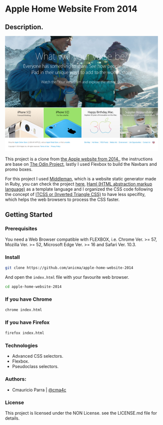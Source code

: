 # Apple Home Website From 2014

## Description.

![Apple website from 2014](https://github.com/anicma/apple-home-website-2014/blob/dev/assets/img/apple-home-website_2014-mar-01.png?raw=true)

This project is a clone from [the Apple website from 2014.](http://web.archive.org/web/20140301004258/http://www.apple.com/), the instructions are base on [The Odin Project](https://www.theodinproject.com/courses/html5-and-css3/lessons/building-with-backgrounds-and-gradients), lastly I used Flexbox to build the Navbars and promo boxes.

For this project I used [Middleman](https://middlemanapp.com/), which is a website static generator made in Ruby, you can check the project [here](https://github.com/anicma/apple-home-website-2014-middleman), [Haml (HTML abstraction markup language)](http://haml.info/) as a template language and I organized the CSS code following the concept of [ITCSS or (Inverted Triangle CSS)](https://www.freecodecamp.org/news/managing-large-s-css-projects-using-the-inverted-triangle-architecture-3c03e4b1e6df/) to have less specifity, which helps the web browsers to process the CSS faster.

## Getting Started

### Prerequisites

You need a Web Browser compatible with FLEXBOX, i.e. Chrome Ver. >= 57, Mozilla Ver. >= 52, Microsoft Edge Ver. >= 16 and Safari Ver. 10.3.

### Install

```sh
git clone https://github.com/anicma/apple-home-website-2014
```
And open the `index.html` file with your favourite web browser.

```sh
cd apple-home-website-2014
```
### If you have Chrome

```sh
chrome index.html
```

### If you have Firefox

```sh
firefox index.html
```

### Technologies  

 - Advanced CSS selectors.
 - Flexbox.
 - Pseudoclass selectors.
 
### Authors:

- Cmauricio Parra | [@cma4c](https://twitter.com/@cma4c)

### License

This project is licensed under the NON License. see the LICENSE.md file for details.
